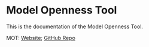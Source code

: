 # Model Openness Tool 

This is the documentation of the Model Openness Tool.

MOT: [Website](https://isitopen.ai/); [GitHub Repo](https://github.com/lfai/model_openness_tool) 